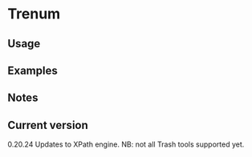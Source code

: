 # Trenum

## Usage

## Examples

## Notes

## Current version

0.20.24 Updates to XPath engine. NB: not all Trash tools supported yet.
